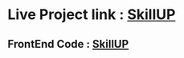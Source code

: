 # Live Project link : [SkillUP](https://skillup-66.netlify.app/)

## FrontEnd Code : [SkillUP](https://github.com/Sakebul-islam/skillup-client-side.git)
